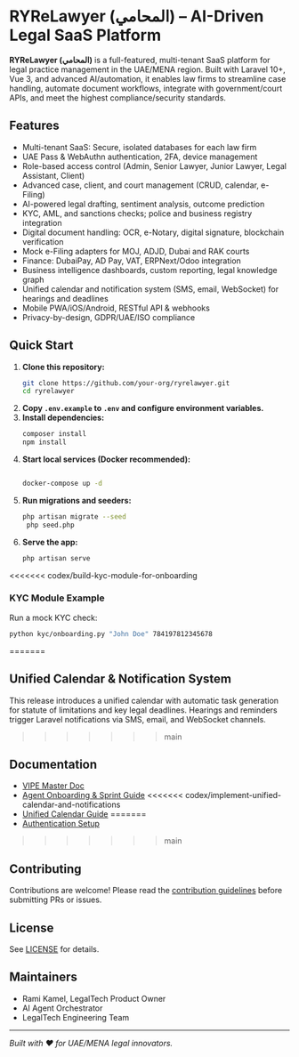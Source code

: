 # RYReLawyer (المحامي) – AI-Driven Legal SaaS Platform

**RYReLawyer (المحامي)** is a full-featured, multi-tenant SaaS platform for legal practice management in the UAE/MENA region. Built with Laravel 10+, Vue 3, and advanced AI/automation, it enables law firms to streamline case handling, automate document workflows, integrate with government/court APIs, and meet the highest compliance/security standards.

## Features

- Multi-tenant SaaS: Secure, isolated databases for each law firm
- UAE Pass & WebAuthn authentication, 2FA, device management
- Role-based access control (Admin, Senior Lawyer, Junior Lawyer, Legal Assistant, Client)
- Advanced case, client, and court management (CRUD, calendar, e-Filing)
- AI-powered legal drafting, sentiment analysis, outcome prediction
- KYC, AML, and sanctions checks; police and business registry integration
- Digital document handling: OCR, e-Notary, digital signature, blockchain verification
- Mock e-Filing adapters for MOJ, ADJD, Dubai and RAK courts
- Finance: DubaiPay, AD Pay, VAT, ERPNext/Odoo integration
- Business intelligence dashboards, custom reporting, legal knowledge graph
- Unified calendar and notification system (SMS, email, WebSocket) for hearings and deadlines
- Mobile PWA/iOS/Android, RESTful API & webhooks
- Privacy-by-design, GDPR/UAE/ISO compliance

## Quick Start

1. **Clone this repository:**
   ```sh
   git clone https://github.com/your-org/ryrelawyer.git
   cd ryrelawyer
   ```
2. **Copy `.env.example` to `.env` and configure environment variables.**
3. **Install dependencies:**
   ```sh
   composer install
   npm install
   ```
4. **Start local services (Docker recommended):**
   ```sh

   docker-compose up -d
   ```
5. **Run migrations and seeders:**
   ```sh
   php artisan migrate --seed
    php seed.php
   ```
6. **Serve the app:**
   ```sh
   php artisan serve
   ```

<<<<<<< codex/build-kyc-module-for-onboarding
### KYC Module Example
Run a mock KYC check:
```bash
python kyc/onboarding.py "John Doe" 784197812345678
```
=======
## Unified Calendar & Notification System

This release introduces a unified calendar with automatic task generation for
statute of limitations and key legal deadlines. Hearings and reminders trigger
Laravel notifications via SMS, email, and WebSocket channels.
>>>>>>> main

## Documentation

- [VIPE Master Doc](./docs/RYReLawyer_VIPE_Master_Latest_Enhanced.md)
- [Agent Onboarding & Sprint Guide](./docs/RYReLawyer_Agent_Onboarding_Sprint_Codex.md)
<<<<<<< codex/implement-unified-calendar-and-notifications
- [Unified Calendar Guide](./docs/calendar.md)
=======
- [Authentication Setup](./docs/authentication.md)
>>>>>>> main

## Contributing

Contributions are welcome! Please read the [contribution guidelines](./CONTRIBUTING.md) before submitting PRs or issues.

## License

See [LICENSE](./LICENSE) for details.

## Maintainers

- Rami Kamel, LegalTech Product Owner
- AI Agent Orchestrator
- LegalTech Engineering Team

---

*Built with ❤️ for UAE/MENA legal innovators.*
